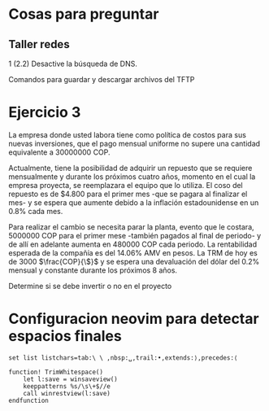 # Cosas para preguntar

## Taller redes

1 (2.2) Desactive la búsqueda de DNS.

Comandos para guardar y descargar archivos del TFTP


# Ejercicio 3

La empresa donde usted labora tiene como política de costos para sus nuevas inversiones, que el pago mensual uniforme no supere una cantidad equivalente a 30000000 COP.

Actualmente, tiene la posibilidad de adquirir un repuesto que se requiere mensualmente y durante los próximos cuatro años, momento en el cual la empresa proyecta, se reemplazara el equipo que lo utiliza. El coso del repuesto es de $4.800 para el primer mes -que se pagara al finalizar el mes- y se espera que aumente debido a la inflación estadounidense en un 0.8% cada mes.

Para realizar el cambio se necesita parar la planta, evento que le costara, 5000000 COP para el primer mese -también pagados al final de periodo- y de allí en adelante aumenta en 480000 COP cada periodo. La rentabilidad esperada de la compañía es del 14.06% AMV en pesos. La TRM de hoy es de 3000 $\frac{COP}{\$}$ y se espera una devaluación del dólar del 0.2% mensual y constante durante los próximos 8 años.

Determine si se debe invertir o no en el proyecto


# Configuracion neovim para detectar espacios finales

`set list listchars=tab:\ \ ,nbsp:␣,trail:•,extends:⟩,precedes:⟨`

```
function! TrimWhitespace()
    let l:save = winsaveview()
    keeppatterns %s/\s\+$//e
    call winrestview(l:save)
endfunction
```